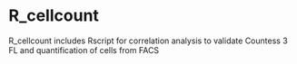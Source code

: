 # R_cellcount
R_cellcount includes Rscript for correlation analysis to validate Countess 3 FL and quantification of cells from FACS
